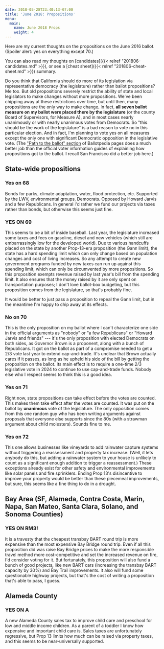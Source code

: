 ```yaml
---
date: 2018-05-28T23:40:13-07:00
title: 'June 2018: Propositions'
menu:
  main:
    name: June 2018 Props
    weight: 4
---
```


Here are my current thoughts on the propositions on the June 2016
ballot. (Spoiler alert: yes on everything except 70.)

<!--more-->

You can also read my thoughts
on [candidates]({{< relref "201806-candidates.md" >}}), or see
a [cheat sheet]({{< relref "201806-cheat-sheet.md" >}}) summary.

Do you think that California should do more of its legislation via
representative democracy (the legislature) rather than ballot propositions? Me
too. But old propositions severely restrict the ability of state and local
legislators to make changes without more propositions. We've been chipping away
at these restrictions over time, but until then, many propositions are the only
way to make change. In fact, **all seven ballot measure on my ballot were placed
there by the legislature** (or the county Board of Supervisors, for Measure A),
and in most cases nearly unanimously or with nearly unanimous votes from
Democrats.  So "this should be the work of the legislature" is a bad reason to
vote no in this particular election. And in fact, I'm planning to vote yes on
all measures except the only one with significant Democratic opposition in the
legislative vote. (The ["Path to the ballot"
section](https://ballotpedia.org/California_Proposition_69,_Transportation_Taxes_and_Fees_Lockbox_and_Appropriations_Limit_Exemption_Amendment_(June_2018)#Path_to_the_ballot)
of Ballotpedia pages does a much better job than the official voter information
guides of explaining how propositions got to the ballot.  I recall San Francisco
did a better job here.)

## State-wide propositions

### Yes on 68

Bonds for parks, climate adaptation, water, flood protection, etc. Supported by
the LWV, environmental groups, Democrats. Opposed by Howard Jarvis and a few
Republicans.  In general I'd rather we fund our projects via taxes rather than
bonds, but otherwise this seems just fine.

### YES ON 69

This seems to be a bit of inside baseball. Last year, the legislature increased
some taxes and fees on gasoline, diesel and new vehicles (which still are
embarrassingly low for the developed world). Due to various handcuffs placed on
the state by another Prop-13-era proposition (the Gann limit), the state has a
hard spending limit which can only change based on population changes and cost
of living increases.  So any attempt to create new government programs funded by
new taxes can run up against this spending limit, which can only be circumvented
by more propositions. So this proposition exempts revenue raised by last year's
bill from the spending limit. It also ensures that the money raised by it are
only spent on transportation purposes; I don't love ballot-box budgeting, but
this proposition comes from the legislature, so that's probably fine.

It would be better to just pass a proposition to repeal the Gann limit, but in
the meantime I'm happy to chip away at its effects.

### No on 70

This is the only proposition on my ballot where I can't characterize one side in
the official arguments as "nobody" or "a few Republicans" or "Howard Jarvis and
friends" --- it's the only proposition with elected Democrats on both sides, as
Governor Brown is a proponent, along with a bunch of Republicans. It got on the
ballot as part of a compromise needed to get a 2/3 vote last year to extend
cap-and-trade.  It's unclear that Brown actually cares if it passes, as long as
he upheld his side of the bill by getting the proposition on the ballot. Its
main effect is to require a one-time 2/3 legislative vote in 2024 to continue to
use cap-and-trade funds.  Nobody else who I respect seems to think this is a
good idea.

### Yes on 71

Right now, state propositions can take effect before the votes are counted. This
makes them take effect after the votes are counted. It was put on the ballot by
**unanimous** vote of the legislature. The only opposition comes from this one
random guy who has been writing arguments against proposals that everyone else
supports since the 80s (with a strawman argument about child molesters). Sounds
fine to me.

### Yes on 72

This one allows businesses like vineyards to add rainwater capture systems
without triggering a reassessment and property tax increase. (Well, it lets
anybody do this, but adding a rainwater system to your house is unlikely to
count as a significant enough addition to trigger a reassessment.)  These
exceptions already exist for other safety and environmental improvements like
solar panels and fire sprinklers.  Ending Prop 13's disincentive to improve your
property would be better than these piecemeal improvements, but sure, this seems
like a fine thing to do in a drought.

## Bay Area (SF, Alameda, Contra Costa, Marin, Napa, San Mateo, Santa Clara, Solano, and Sonoma Counties)

### YES ON RM3!

It is a travesty that the cheapest transbay BART round trip is more expensive
than the most expensive Bay Bridge round trip. Even if all this proposition did
was raise Bay Bridge prices to make the more responsible travel method more
cost-competitive and set the increased revenue on fire, I'd consider voting for
it. But fortunately, this proposition will also fund a bunch of good projects,
like new BART cars (increasing the transbay BART capacity by 30%) and Bay Trail
improvements. It also will fund some questionable highway projects, but that's
the cost of writing a proposition that's able to pass, I guess.

## Alameda County

### YES ON A

A new Alameda County sales tax to improve child care and preschool for low and
middle income children.  As a parent of a toddler I know how expensive and
important child care is. Sales taxes are unfortunately regressive, but Prop 13
limits how much can be raised via property taxes, and this seems to be
near-universally supported.
